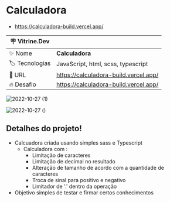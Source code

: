 # Calculadora
 
- https://calculadora-build.vercel.app/

| :placard: Vitrine.Dev |     |
| -------------  | --- |
| :sparkles: Nome        | **Calculadora**
| :label: Tecnologias | JavaScript, html, scss, typescript
| :rocket: URL         | https://calculadora-build.vercel.app/
| :fire: Desafio     | https://calculadora-build.vercel.app/

![2022-10-27 (1)](https://user-images.githubusercontent.com/103390905/198334646-6e71c0af-45fb-4a90-93a3-d6cd4ec92ee8.png)

![2022-10-27 ()](https://user-images.githubusercontent.com/103390905/202065798-ea31c9bc-ee19-4a5b-93e9-c4b45b35224d.png#vitrinedev)

## Detalhes do projeto!

- Calcuadora criada usando simples sass e Typescript
    - Calculadora com :
        - Limitação de caracteres
        - Limitação de decimal no resultado 
        - Alteração de tamanho de acordo com a quantidade de caracteres
        - Troca de sinal para positivo e negativo
        - Limitador de '.' dentro da operação
- Objetivo simples de testar e firmar certos conhecimentos




